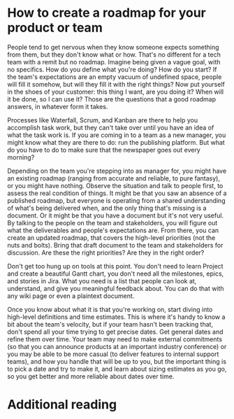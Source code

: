 # How to create a roadmap for your product or team

People tend to get nervous when they know someone expects something from them, but
they don't know what or how. That's no different for a tech team with a remit but no roadmap.
Imagine being given a vague goal, with no specifics. How do you define what you're doing? How
do you start? If the team's expectations are an empty vacuum of undefined space, people 
will fill it somehow, but will they fill it with the right things? Now put yourself in 
the shoes of your customer: this thing I want, are you doing it? When will it be done, 
so I can use it? Those are the questions that a good roadmap answers, in whatever form it
takes.

Processes like Waterfall, Scrum, and Kanban are there to help you accomplish task work,
but they can't take over until you have an idea of what the task work is. If you are coming
in to a team as a new manager, you might know what they are there to do: run the publishing
platform. But what do you have to do to make sure that the newspaper goes
out every morning?

Depending on the team you're stepping into as manager for, you might have an existing roadmap
(ranging from accurate and reliable, to pure fantasy), or you might have nothing. Observe the 
situation and talk to people first, to assess the real condition of things. It might be that
you saw an absence of a published roadmap, but everyone is operating from a shared understanding
of what's being delivered when, and the only thing that's missing is a document. Or it might
be that you have a document but it's not very useful. By talking to the people on the team
and stakeholders, you will figure out what the deliverables and people's expectations are.
From there, you can create an updated roadmap, that covers the high-level priorities (not
the nuts and bolts). Bring that draft document to the team and stakeholders for discussion.
Are these the right priorities? Are they in the right order? 

Don't get too hung up on tools at this point. You don't need to learn Project and create 
a beautiful Gantt chart, you don't need all the milestones, epics, and stories in Jira. What 
you need is a list that people can look at, understand, and give you meaningful feedback 
about. You can do that with any wiki page or even a plaintext document.

Once you know about what it is that you're working on, start diving into high-level
definitions and time estimates. This is where it's handy to know a bit about the team's
velocity, but if your team hasn't been tracking that, don't spend all your time trying
to get precise dates. Get general dates and refine them over time. Your team may need
to make external commitments (so that you can announce products at an important industry
conference) or you may be able to be more casual (to deliver features to internal support
teams), and how you handle that will be up to you, but the important thing is to pick a
date and try to make it, and learn about sizing estimates as you go, so you get better
and more reliable about dates over time.

# Additional reading


